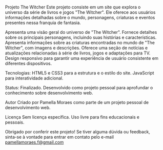
Projeto The Witcher
Este projeto consiste em um site que explora o universo da série de livros e jogos "The Witcher". Ele oferece aos usuários informações detalhadas sobre o mundo, personagens, criaturas e eventos presentes nessa franquia de fantasia.

Apresenta uma visão geral do universo de "The Witcher".
Fornece detalhes sobre os principais personagens, incluindo suas histórias e características.
Apresenta informações sobre as criaturas encontradas no mundo de "The Witcher", com imagens e descrições.
Oferece uma seção de notícias e atualizações relacionadas à série de livros, jogos e adaptações para TV.
Design responsivo para garantir uma experiência de usuário consistente em diferentes dispositivos.

Tecnologias:
HTML5 e CSS3 para a estrutura e o estilo do site.
JavaScript para interatividade adicional.

Status:
Finalizado. Desenvolvido como projeto pessoal para aprofundar o conhecimento sobre desenvolvimento web.

Autor
Criado por Pamella Moraes como parte de um projeto pessoal de desenvolvimento web.

Licença
Sem licença específica. Uso livre para fins educacionais e pessoais.

Obrigado por conferir este projeto! Se tiver alguma dúvida ou feedback, sinta-se à vontade para entrar em contato pelo e-mail pamellamoraes.f@gmail.com
